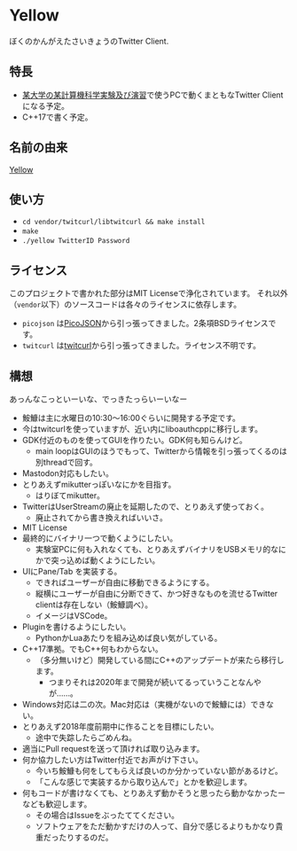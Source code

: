 # Yellow

ぼくのかんがえたさいきょうのTwitter Client.

## 特長

- [某大学の某計算機科学実験及び演習](https://www.db.soc.i.kyoto-u.ac.jp/lec/le1/index.php)で使うPCで動くまともなTwitter Clientになる予定。
- C++17で書く予定。

## 名前の由来

[Yellow](http://www.nicovideo.jp/watch/1278053029)

## 使い方

- `cd vendor/twitcurl/libtwitcurl && make install`
- `make`
- `./yellow TwitterID Password`

## ライセンス

このプロジェクトで書かれた部分はMIT Licenseで浄化されています。
それ以外（`vendor`以下）のソースコードは各々のライセンスに依存します。

- `picojson` は[PicoJSON](https://github.com/kazuho/picojson)から引っ張ってきました。2条項BSDライセンスです。
- `twitcurl` は[twitcurl](https://github.com/swatkat/twitcurl)から引っ張ってきました。ライセンス不明です。

## 構想

あっんなこっといーいな、でっきたっらいーいなー

- 鮟鱇は主に水曜日の10:30〜16:00ぐらいに開発する予定です。
- 今はtwitcurlを使っていますが、近い内にliboauthcppに移行します。
- GDK付近のものを使ってGUIを作りたい。GDK何も知らんけど。
    - main loopはGUIのほうでもって、Twitterから情報を引っ張ってくるのは別threadで回す。
- Mastodon対応もしたい。
- とりあえずmikutterっぽいなにかを目指す。
    - はりぼてmikutter。
- TwitterはUserStreamの廃止を延期したので、とりあえず使っておく。
    - 廃止されてから書き換えればいいさ。
- MIT License
- 最終的にバイナリ一つで動くようにしたい。
    - 実験室PCに何も入れなくても、とりあえずバイナリをUSBメモリ的なにかで突っ込めば動くようにしたい。
- UIにPane/Tab を実装する。
    - できればユーザーが自由に移動できるようにする。
    - 縦横にユーザーが自由に分断できて、かつ好きなものを流せるTwitter clientは存在しない（鮟鱇調べ）。
    - イメージはVSCode。
- Pluginを書けるようにしたい。
    - PythonかLuaあたりを組み込めば良い気がしている。
- C++17準拠。でもC++何もわからない。
    - （多分無いけど）開発している間にC++のアップデートが来たら移行します。
        - つまりそれは2020年まで開発が続いてるっていうことなんやが……。
- Windows対応は二の次。Mac対応は（実機がないので鮟鱇には）できない。
- とりあえず2018年度前期中に作ることを目標にしたい。
    - 途中で失踪したらごめんね。
- 適当にPull requestを送って頂ければ取り込みます。
- 何か協力したい方はTwitter付近でお声がけ下さい。
    - 今いち鮟鱇も何をしてもらえば良いのか分かっていない節があるけど。
    - 「こんな感じで実装するから取り込んで」とかを歓迎します。
- 何もコードが書けなくても、とりあえず動かそうと思ったら動かなかったーなども歓迎します。
    - その場合はIssueをぶったててください。
    - ソフトウェアをただ動かすだけの人って、自分で感じるよりもかなり貴重だったりするのだ。

